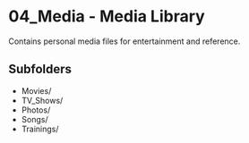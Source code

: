 # 04_Media - Media Library

Contains personal media files for entertainment and reference.

## Subfolders

- Movies/
- TV_Shows/
- Photos/
- Songs/
- Trainings/

